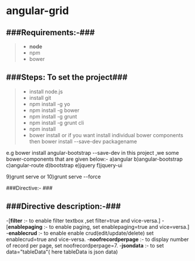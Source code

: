 angular-grid
============

###Requirements:-###
---------------------
> - **node**
> - npm
> - bower


###Steps: To set the project###
--------------------------------
> - install node.js
> - install git
> - npm install -g yo
> - npm install -g bower
> - npm install -g grunt
> - npm install -g grunt cli
> - npm install
> - bower install
    or
  if you want install individual bower components then
  bower install --save-dev packagename
  
  e.g bower install angular-bootstrap  --save-dev
  in this project ,we some bower-components that are given below:-
  a)angular
  b)angular-bootstrap
  c)angular-route
  d)bootstrap
  e)jquery
  f)jquery-ui
  
9)grunt serve
  or
10)grunt serve --force  


###Directive:- ###     
<angtable filter="true" ec="{{headerColumns}}"   data="tableData"  enablepaging="true" 
                 enablecrud="true" noofrecordperpage="7"></angtable>

###Directive description:-###
--------------------------------
-[**filter**             :- to enable  filter textbox ,set filter=true and vice-versa.]
-[**enablepaging**       :- to enable paging, set enablepaging=true and vice=versa.]
-**enablecrud**         :- to enable enable crud(edit/update/delete) set enablecrud=true and vice-versa.
-**noofrecordperpage**  :- to display number of record per page, set noofrecordperpage=7.
-**jsondata**           :- to set data="tableData"( here tableData is json data)
             


